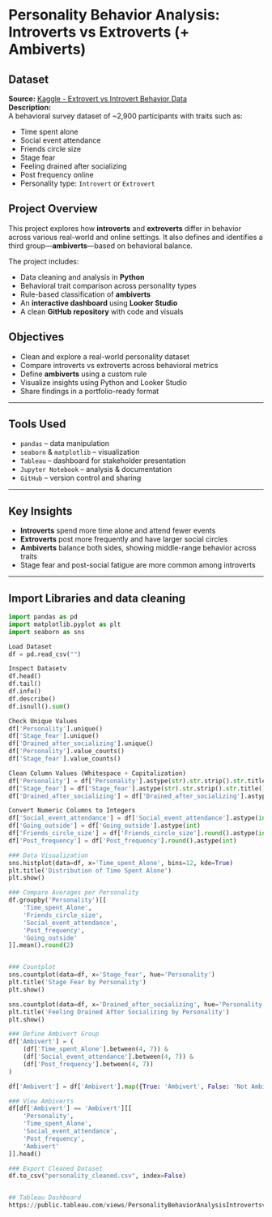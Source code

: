 # Personality Behavior Analysis: Introverts vs Extroverts (+ Ambiverts)

## Dataset
**Source:** [Kaggle - Extrovert vs Introvert Behavior Data](https://www.kaggle.com/datasets/rakeshkapilavai/extrovert-vs-introvert-behavior-data)  
**Description:**  
A behavioral survey dataset of ~2,900 participants with traits such as:

- Time spent alone  
- Social event attendance  
- Friends circle size  
- Stage fear  
- Feeling drained after socializing  
- Post frequency online  
- Personality type: `Introvert` or `Extrovert`


##  Project Overview

This project explores how **introverts** and **extroverts** differ in behavior across various real-world and online settings. It also defines and identifies a third group—**ambiverts**—based on behavioral balance.

The project includes:

- Data cleaning and analysis in **Python**
- Behavioral trait comparison across personality types
- Rule-based classification of **ambiverts**
- An **interactive dashboard** using **Looker Studio**
- A clean **GitHub repository** with code and visuals


## Objectives

- Clean and explore a real-world personality dataset  
- Compare introverts vs extroverts across behavioral metrics  
- Define **ambiverts** using a custom rule  
- Visualize insights using Python and Looker Studio  
- Share findings in a portfolio-ready format

---

## Tools Used

- `pandas` – data manipulation  
- `seaborn` & `matplotlib` – visualization  
- `Tableau` – dashboard for stakeholder presentation  
- `Jupyter Notebook` – analysis & documentation  
- `GitHub` – version control and sharing

---

## Key Insights

- **Introverts** spend more time alone and attend fewer events  
- **Extroverts** post more frequently and have larger social circles  
- **Ambiverts** balance both sides, showing middle-range behavior across traits  
- Stage fear and post-social fatigue are more common among introverts

---
## Import Libraries and data cleaning
```Python
import pandas as pd
import matplotlib.pyplot as plt
import seaborn as sns

Load Dataset
df = pd.read_csv("")

Inspect Datasetv
df.head()
df.tail()
df.info()
df.describe()
df.isnull().sum()

Check Unique Values
df['Personality'].unique()
df['Stage_fear'].unique()
df['Drained_after_socializing'].unique()
df['Personality'].value_counts()
df['Stage_fear'].value_counts()

Clean Column Values (Whitespace + Capitalization)
df['Personality'] = df['Personality'].astype(str).str.strip().str.title()
df['Stage_fear'] = df['Stage_fear'].astype(str).str.strip().str.title()
df['Drained_after_socializing'] = df['Drained_after_socializing'].astype(str).str.strip().str.title()

Convert Numeric Columns to Integers
df['Social_event_attendance'] = df['Social_event_attendance'].astype(int)
df['Going_outside'] = df['Going_outside'].astype(int)
df['Friends_circle_size'] = df['Friends_circle_size'].round().astype(int)
df['Post_frequency'] = df['Post_frequency'].round().astype(int)

### Data Visualization
sns.histplot(data=df, x='Time_spent_Alone', bins=12, kde=True)
plt.title('Distribution of Time Spent Alone')
plt.show()

### Compare Averages per Personality
df.groupby('Personality')[[
    'Time_spent_Alone',
    'Friends_circle_size',
    'Social_event_attendance',
    'Post_frequency',
    'Going_outside'
]].mean().round(2)


### Countplot
sns.countplot(data=df, x='Stage_fear', hue='Personality')
plt.title('Stage Fear by Personality')
plt.show()

sns.countplot(data=df, x='Drained_after_socializing', hue='Personality')
plt.title('Feeling Drained After Socializing by Personality')
plt.show()

### Define Ambivert Group
df['Ambivert'] = (
    (df['Time_spent_Alone'].between(4, 7)) &
    (df['Social_event_attendance'].between(4, 7)) &
    (df['Post_frequency'].between(4, 7))
)

df['Ambivert'] = df['Ambivert'].map({True: 'Ambivert', False: 'Not Ambivert'})

### View Ambiverts
df[df['Ambivert'] == 'Ambivert'][[
    'Personality',
    'Time_spent_Alone',
    'Social_event_attendance',
    'Post_frequency',
    'Ambivert'
]].head()

### Export Cleaned Dataset
df.to_csv("personality_cleaned.csv", index=False)


## Tableau Dashboard
https://public.tableau.com/views/PersonalityBehaviorAnalysisIntrovertsvsExtroverts/Dashboard1?:language=en-GB&:sid=&:redirect=auth&:display_count=n&:origin=viz_share_link



